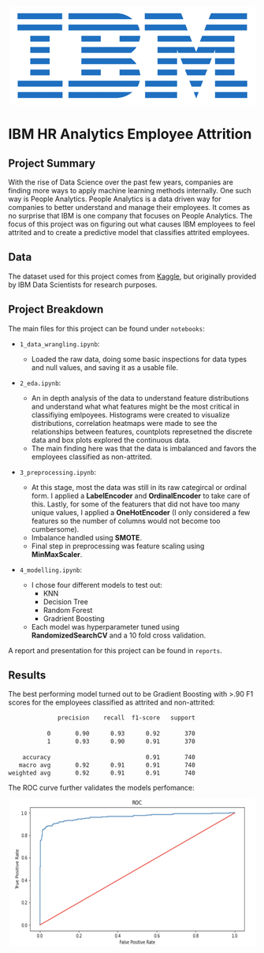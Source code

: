 <p align="center">
  <img src="./readme_files/ibm_logo.png"  width="500" height="200">
</p>

# IBM HR Analytics Employee Attrition
## Project Summary
With the rise of Data Science over the past few years, companies are finding more ways to apply machine learning methods internally. One such way is People Analytics. People Analytics is a data driven way for companies to better understand and manage their employees. It comes as no surprise that IBM is one company that focuses on People Analytics. The focus of this project was on figuring out what causes IBM employees to feel attrited and to create a predictive model that classifies attrited employees. 


## Data
The dataset used for this project comes from [Kaggle](https://www.kaggle.com/pavansubhasht/ibm-hr-analytics-attrition-dataset), but originally provided by IBM Data Scientists for research purposes.


## Project Breakdown
The main files for this project can be found under `notebooks`:

- `1_data_wrangling.ipynb`: 
   - Loaded the raw data, doing some basic inspections for data types and null values, and saving it as a usable file.
   
- `2_eda.ipynb`:
   - An in depth analysis of the data to understand feature distributions and understand what what features might be the most critical in classifiying emlpoyees. Histograms were created to visualize distributions, correlation heatmaps were made to see the relationships between features, countplots represetned the discrete data and box plots explored the continuous data.
   - The main finding here was that the data is imbalanced and favors the employees classified as non-attrited.
   
- `3_preprocessing.ipynb`:
   - At this stage, most the data was still in its raw categircal or ordinal form. I applied a **LabelEncoder** and **OrdinalEncoder** to take care of this. Lastly, for some of the featurers that did not have too many unique values, I applied a **OneHotEncoder** (I only considered a few features so the number of columns would not become too cumbersome). 
   - Imbalance handled using **SMOTE**.
   - Final step in preprocessing was feature scaling using **MinMaxScaler**.
   
- `4_modelling.ipynb`:
   - I chose four different models to test out: 
      - KNN
      - Decision Tree
      - Random Forest
      - Gradrient Boosting
   - Each model was hyperparameter tuned using **RandomizedSearchCV** and a 10 fold cross validation.

A report and presentation for this project can be found in `reports`.

## Results

The best performing model turned out to be Gradient Boosting with >.90 F1 scores for the employees classified as attrited and non-attrited:

```
              precision    recall  f1-score   support

           0       0.90      0.93      0.92       370
           1       0.93      0.90      0.91       370

    accuracy                           0.91       740
   macro avg       0.92      0.91      0.91       740
weighted avg       0.92      0.91      0.91       740
```

The ROC curve further validates the models perfomance: 
<p align="center">
  <img src="./reports/images/roc.png"  width="500" height="300">
</p>
